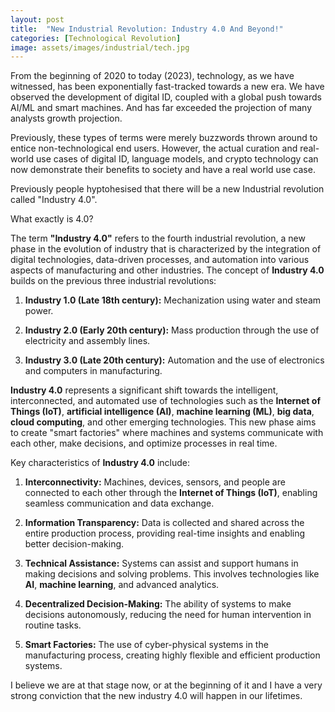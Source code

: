 ```yaml
---
layout: post
title:  "New Industrial Revolution: Industry 4.0 And Beyond!"
categories: [Technological Revolution]
image: assets/images/industrial/tech.jpg
---
```

From the beginning of 2020 to today (2023), technology, as we have witnessed, has been exponentially fast-tracked towards a new era. We have observed the development of digital ID, coupled with a global push towards AI/ML and smart machines.
And has far exceeded the projection of many analysts growth projection.

Previously, these types of terms were merely buzzwords thrown around to entice non-technological end users. 
However, the actual curation and real-world use cases of digital ID, language models, and crypto technology can now demonstrate their benefits to society and have a real world use case. 

Previously people hyptohesised that there will be a new Industrial revolution called "Industry 4.0".

What exactly is 4.0? 

The term **"Industry 4.0"** refers to the fourth industrial revolution, a new phase in the evolution of industry that is characterized by the integration of digital technologies, data-driven processes, and automation into various aspects of manufacturing and other industries. The concept of **Industry 4.0** builds on the previous three industrial revolutions:

1. **Industry 1.0 (Late 18th century):** Mechanization using water and steam power.
  
2. **Industry 2.0 (Early 20th century):** Mass production through the use of electricity and assembly lines.

3. **Industry 3.0 (Late 20th century):** Automation and the use of electronics and computers in manufacturing.

**Industry 4.0** represents a significant shift towards the intelligent, interconnected, and automated use of technologies such as the **Internet of Things (IoT)**, **artificial intelligence (AI)**, **machine learning (ML)**, **big data**, **cloud computing**, and other emerging technologies. This new phase aims to create "smart factories" where machines and systems communicate with each other, make decisions, and optimize processes in real time.

Key characteristics of **Industry 4.0** include:

1. **Interconnectivity:** Machines, devices, sensors, and people are connected to each other through the **Internet of Things (IoT)**, enabling seamless communication and data exchange.

2. **Information Transparency:** Data is collected and shared across the entire production process, providing real-time insights and enabling better decision-making.

3. **Technical Assistance:** Systems can assist and support humans in making decisions and solving problems. This involves technologies like **AI**, **machine learning**, and advanced analytics.

4. **Decentralized Decision-Making:** The ability of systems to make decisions autonomously, reducing the need for human intervention in routine tasks.

5. **Smart Factories:** The use of cyber-physical systems in the manufacturing process, creating highly flexible and efficient production systems.

I believe we are at that stage now, or at the beginning of it and I have a very strong conviction that the new industry 4.0 will happen in our lifetimes.

